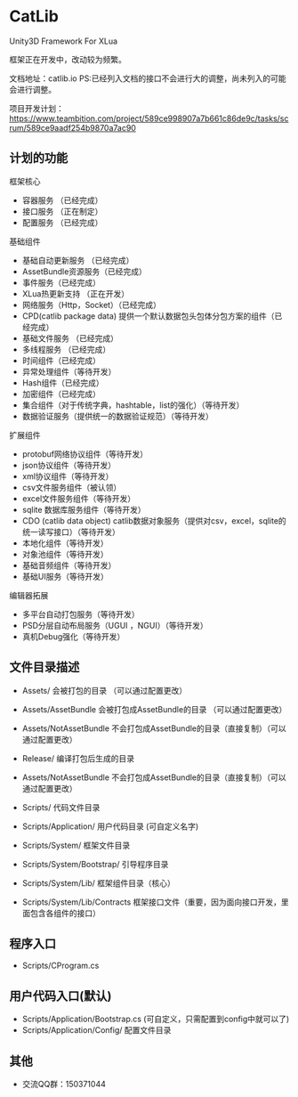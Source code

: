 # CatLib
Unity3D Framework For XLua

框架正在开发中，改动较为频繁。

文档地址：catlib.io 
PS:已经列入文档的接口不会进行大的调整，尚未列入的可能会进行调整。

项目开发计划：https://www.teambition.com/project/589ce998907a7b661c86de9c/tasks/scrum/589ce9aadf254b9870a7ac90

## 计划的功能

框架核心
* 容器服务 （已经完成）
* 接口服务 （正在制定）
* 配置服务 （已经完成）

基础组件
* 基础自动更新服务 （已经完成）
* AssetBundle资源服务（已经完成）
* 事件服务（已经完成）
* XLua热更新支持 （正在开发）
* 网络服务（Http，Socket）（已经完成）
* CPD(catlib package data) 提供一个默认数据包头包体分包方案的组件（已经完成）
* 基础文件服务 （已经完成）
* 多线程服务 （已经完成）
* 时间组件（已经完成）
* 异常处理组件（等待开发）
* Hash组件（已经完成）
* 加密组件（已经完成）
* 集合组件（对于传统字典，hashtable，list的强化）（等待开发）
* 数据验证服务（提供统一的数据验证规范）（等待开发）

扩展组件
* protobuf网络协议组件（等待开发）
* json协议组件（等待开发）
* xml协议组件（等待开发）
* csv文件服务组件（被认领）
* excel文件服务组件（等待开发）
* sqlite 数据库服务组件（等待开发）
* CDO (catlib data object) catlib数据对象服务（提供对csv，excel，sqlite的统一读写接口）（等待开发）
* 本地化组件（等待开发）
* 对象池组件（等待开发）
* 基础音频组件（等待开发）
* 基础UI服务（等待开发）

编辑器拓展
* 多平台自动打包服务（等待开发）
* PSD分层自动布局服务（UGUI ，NGUI）（等待开发）
* 真机Debug强化（等待开发）

## 文件目录描述
* Assets/ 会被打包的目录 （可以通过配置更改）
* Assets/AssetBundle 会被打包成AssetBundle的目录 （可以通过配置更改）
* Assets/NotAssetBundle 不会打包成AssetBundle的目录（直接复制）（可以通过配置更改）

* Release/ 编译打包后生成的目录

* Assets/NotAssetBundle 不会打包成AssetBundle的目录（直接复制）（可以通过配置更改）
* Scripts/ 代码文件目录
* Scripts/Application/ 用户代码目录 (可自定义名字)
* Scripts/System/ 框架文件目录
* Scripts/System/Bootstrap/ 引导程序目录
* Scripts/System/Lib/ 框架组件目录（核心）
* Scripts/System/Lib/Contracts 框架接口文件（重要，因为面向接口开发，里面包含各组件的接口）

## 程序入口
* Scripts/CProgram.cs

## 用户代码入口(默认)
* Scripts/Application/Bootstrap.cs (可自定义，只需配置到config中就可以了)
* Scripts/Application/Config/ 配置文件目录

## 其他
* 交流QQ群：150371044
